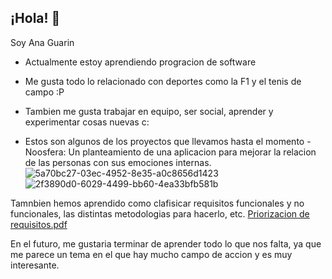 ## ¡Hola! 👋
Soy Ana Guarin
-  Actualmente estoy aprendiendo progracion de software 
-  Me gusta todo lo relacionado con deportes como la F1 y el tenis de campo :P
- Tambien me gusta trabajar en equipo, ser social, aprender y experimentar cosas nuevas c:

- Estos son algunos de los proyectos que llevamos hasta el momento
-Noosfera: Un planteamiento de una aplicacion para mejorar la relacion de las personas con sus emociones internas.
![5a70bc27-03ec-4952-8e35-a0c8656d1423](https://github.com/user-attachments/assets/433c9bd1-0f3b-459f-a715-5d89ed81be9f)
![2f3890d0-6029-4499-bb60-4ea33bfb581b](https://github.com/user-attachments/assets/e08841ea-8016-497b-9dab-7e27c462485b)

Tamnbien hemos aprendido como clafisicar requisitos funcionales y no funcionales, las distintas metodologias para hacerlo, etc.
[Priorizacion de requisitos.pdf](https://github.com/user-attachments/files/22502864/Priorizacion.de.requisitos.pdf)

En el futuro, me gustaria terminar de aprender todo lo que nos falta, ya que me parece un tema en el que hay mucho campo de accion y es muy interesante.
